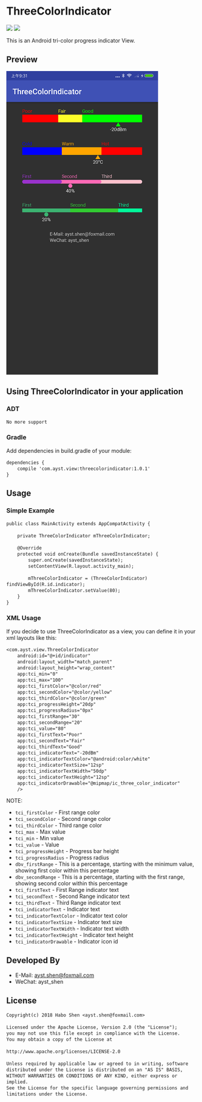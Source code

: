 # ThreeColorIndicator

[![](https://img.shields.io/badge/downloads-20k-brightgreen.svg)](https://bintray.com/hbshen/maven/ThreeColorIndicator)
[![](https://img.shields.io/badge/demo-1.0-orange.svg)](https://fir.im/a7pe)

This is an Android tri-color progress indicator View.

## Preview
![image](screenshots/device-2018-08-21-093142.png)

## Using ThreeColorIndicator in your application
### ADT	
	No more support

### Gradle ​ 
Add dependencies in build.gradle of your module:  

	dependencies {
		compile 'com.ayst.view:threecolorindicator:1.0.1'
	}

## Usage
### Simple Example
	public class MainActivity extends AppCompatActivity {
	
	    private ThreeColorIndicator mThreeColorIndicator;
	
	    @Override
	    protected void onCreate(Bundle savedInstanceState) {
	        super.onCreate(savedInstanceState);
	        setContentView(R.layout.activity_main);
	
	        mThreeColorIndicator = (ThreeColorIndicator) findViewById(R.id.indicator);
	        mThreeColorIndicator.setValue(80);
	    }
	}

### XML Usage
If you decide to use ThreeColorIndicator as a view, you can define it in your xml layouts like this:
 
	<com.ayst.view.ThreeColorIndicator
        android:id="@+id/indicator"
        android:layout_width="match_parent"
        android:layout_height="wrap_content"
        app:tci_min="0"
        app:tci_max="100"
        app:tci_firstColor="@color/red"
        app:tci_secondColor="@color/yellow"
        app:tci_thirdColor="@color/green"
        app:tci_progressHeight="20dp"
        app:tci_progressRadius="0px"
        app:tci_firstRange="30"
        app:tci_secondRange="20"
        app:tci_value="80"
        app:tci_firstText="Poor"
        app:tci_secondText="Fair"
        app:tci_thirdText="Good"
        app:tci_indicatorText="-20dBm"
        app:tci_indicatorTextColor="@android:color/white"
        app:tci_indicatorTextSize="12sp"
        app:tci_indicatorTextWidth="50dp"
        app:tci_indicatorTextHeight="12sp"
        app:tci_indicatorDrawable="@mipmap/ic_three_color_indicator"
        />

NOTE:  

* `tci_firstColor` - First range color
* `tci_secondColor` - Second range color
* `tci_thirdColor` - Third range color
* `tci_max` - Max value
* `tci_min` - Min value
* `tci_value` - Value
* `tci_progressHeight` - Progress bar height
* `tci_progressRadius` - Progress radius
* `dbv_firstRange` - This is a percentage, starting with the minimum value, showing first color within this percentage
* `dbv_secondRange` - This is a percentage, starting with the first range, showing second color within this percentage
* `tci_firstText` - First Range indicator text
* `tci_secondText` - Second Range indicator text
* `tci_thirdText` - Third Range indicator text
* `tci_indicatorText` - Indicator text
* `tci_indicatorTextColor` - Indicator text color
* `tci_indicatorTextSize` - Indicator text size
* `tci_indicatorTextWidth` - Indicator text width
* `tci_indicatorTextHeight` - Indicator text height
* `tci_indicatorDrawable` - Indicator icon id

## Developed By
* E-Mail: ayst.shen@foxmail.com
* WeChat: ayst_shen

## License
	Copyright(c) 2018 Habo Shen <ayst.shen@foxmail.com>

	Licensed under the Apache License, Version 2.0 (the "License");
	you may not use this file except in compliance with the License.
	You may obtain a copy of the License at

	http://www.apache.org/licenses/LICENSE-2.0

	Unless required by applicable law or agreed to in writing, software
	distributed under the License is distributed on an "AS IS" BASIS,
	WITHOUT WARRANTIES OR CONDITIONS OF ANY KIND, either express or implied.
	See the License for the specific language governing permissions and
	limitations under the License.